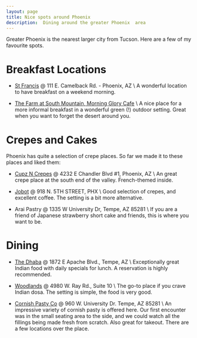 ```yaml
---
layout: page
title: Nice spots around Phoenix
description:  Dining around the greater Phoenix  area
---
```


Greater Phoenix is the nearest larger city from Tucson. Here are a few of my favourite spots.


Breakfast Locations
===
* [St Francis](http://stfrancisaz.com)  @  111 E. Camelback Rd. - Phoenix, AZ \\
  A wonderful location to have breakfast on a weekend morning.

* [The Farm at South Mountain, Morning Glory Cafe](http://www.thefarmatsouthmountain.com/morning-glory-patio) \\
  A nice place for a more informal breakfast in a wonderful green (!) outdoor setting. Great when you want to forget the desert around you.


Crepes and Cakes
===
Phoenix has quite a selection of crepe places. So far we made it to these places and liked them:

* [Cupz N Crepes](http://www.cupzncrepes.com/) @  4232 E Chandler Blvd #1, Phoenix, AZ \\
  An great crepe place at the south end of the valley. French-themed inside.

* [Jobot](http://jobotcoffee.com/) @ 918 N. 5TH STREET, PHX \\
  Good selection of crepes, and excellent coffee. The setting is a bit more alternative.

* Arai Pastry @ 1335 W University Dr, Tempe, AZ 85281 \\
  If you are a friend of Japanese strawberry short cake and friends, this is where you want to be. 


Dining
===

* [The Dhaba](http://the-dhaba.com/) @ 1872 E Apache Blvd., Tempe, AZ \\
  Exceptionally great Indian food with daily specials for lunch. A reservation is highly recommended.

* [Woodlands](http://www.woodlandsaz.com/) @ 4980 W. Ray Rd., Suite 10 \\
  The go-to place if you crave Indian dosa. The setting is simple, the food is very good.

* [Cornish Pasty Co](http://www.cornishpastyco.com/) @ 960 W. University Dr.  Tempe, AZ 85281 \\
  An impressive variety of cornish pasty is offered here. Our first encounter was in the small seating area to the side, 
  and we could watch all the fillings being made fresh from scratch. Also great for takeout. There are a few locations over the place.  
